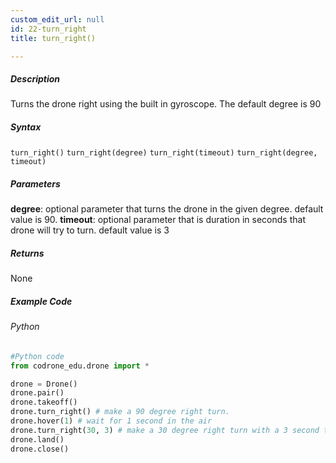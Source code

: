 ```yaml
---
custom_edit_url: null
id: 22-turn_right
title: turn_right()

---
```


##### Description

Turns the drone right using the built in gyroscope. The default degree is 90


##### Syntax
```turn_right()```
```turn_right(degree)```
```turn_right(timeout)```
```turn_right(degree, timeout)```

##### Parameters
**degree**: optional parameter that turns the drone in the given degree. default value is 90.
**timeout**: optional parameter that is duration in seconds that drone will try to turn. default value is 3

##### Returns

None

##### Example Code
###### Python
```python
#Python code
from codrone_edu.drone import *

drone = Drone()
drone.pair()
drone.takeoff()
drone.turn_right() # make a 90 degree right turn.
drone.hover(1) # wait for 1 second in the air
drone.turn_right(30, 3) # make a 30 degree right turn with a 3 second timeout.
drone.land()
drone.close()
```